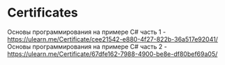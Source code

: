 # Certificates
Основы программирования на примере C# часть 1 - https://ulearn.me/Certificate/cee21542-e880-4f27-822b-36a517e92041/
Основы программирования на примере C# часть 2 - https://ulearn.me/Certificate/67dfe162-7988-4900-be8e-df80bef69a05/
